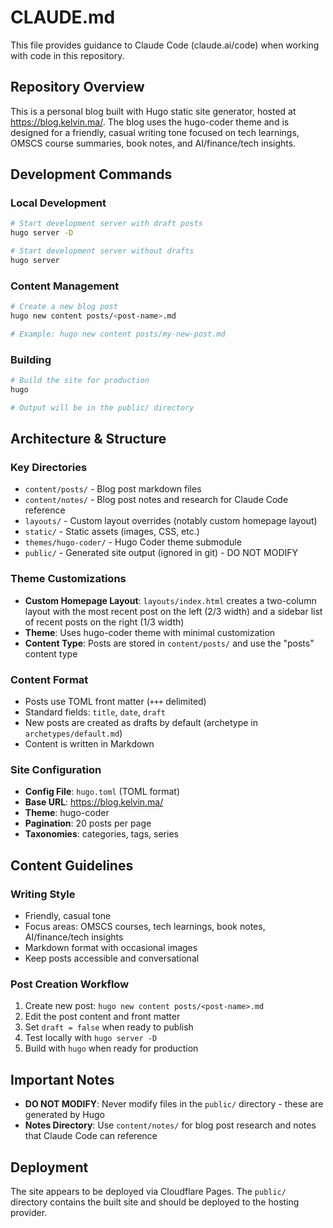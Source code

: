 # CLAUDE.md

This file provides guidance to Claude Code (claude.ai/code) when working with code in this repository.

## Repository Overview

This is a personal blog built with Hugo static site generator, hosted at https://blog.kelvin.ma/. The blog uses the hugo-coder theme and is designed for a friendly, casual writing tone focused on tech learnings, OMSCS course summaries, book notes, and AI/finance/tech insights.

## Development Commands

### Local Development
```bash
# Start development server with draft posts
hugo server -D

# Start development server without drafts
hugo server
```

### Content Management
```bash
# Create a new blog post
hugo new content posts/<post-name>.md

# Example: hugo new content posts/my-new-post.md
```

### Building
```bash
# Build the site for production
hugo

# Output will be in the public/ directory
```

## Architecture & Structure

### Key Directories
- `content/posts/` - Blog post markdown files
- `content/notes/` - Blog post notes and research for Claude Code reference
- `layouts/` - Custom layout overrides (notably custom homepage layout)
- `static/` - Static assets (images, CSS, etc.)
- `themes/hugo-coder/` - Hugo Coder theme submodule
- `public/` - Generated site output (ignored in git) - DO NOT MODIFY

### Theme Customizations
- **Custom Homepage Layout**: `layouts/index.html` creates a two-column layout with the most recent post on the left (2/3 width) and a sidebar list of recent posts on the right (1/3 width)
- **Theme**: Uses hugo-coder theme with minimal customization
- **Content Type**: Posts are stored in `content/posts/` and use the "posts" content type

### Content Format
- Posts use TOML front matter (`+++` delimited)
- Standard fields: `title`, `date`, `draft`
- New posts are created as drafts by default (archetype in `archetypes/default.md`)
- Content is written in Markdown

### Site Configuration
- **Config File**: `hugo.toml` (TOML format)
- **Base URL**: https://blog.kelvin.ma/
- **Theme**: hugo-coder
- **Pagination**: 20 posts per page
- **Taxonomies**: categories, tags, series

## Content Guidelines

### Writing Style
- Friendly, casual tone
- Focus areas: OMSCS courses, tech learnings, book notes, AI/finance/tech insights
- Markdown format with occasional images
- Keep posts accessible and conversational

### Post Creation Workflow
1. Create new post: `hugo new content posts/<post-name>.md`
2. Edit the post content and front matter
3. Set `draft = false` when ready to publish
4. Test locally with `hugo server -D`
5. Build with `hugo` when ready for production

## Important Notes

- **DO NOT MODIFY**: Never modify files in the `public/` directory - these are generated by Hugo
- **Notes Directory**: Use `content/notes/` for blog post research and notes that Claude Code can reference

## Deployment

The site appears to be deployed via Cloudflare Pages. The `public/` directory contains the built site and should be deployed to the hosting provider.